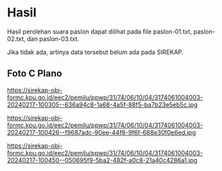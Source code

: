# Hasil

Hasil perolehan suara paslon dapat dilihat pada file paslon-01.txt, paslon-02.txt, dan paslon-03.txt.

Jika tidak ada, artinya data tersebut belum ada pada SIREKAP.

## Foto C Plano

https://sirekap-obj-formc.kpu.go.id/eec2/pemilu/ppwp/31/74/06/10/04/3174061004003-20240217-100305--636a94c8-1a68-4a5f-88f5-ba7b23e5eb5c.jpg

https://sirekap-obj-formc.kpu.go.id/eec2/pemilu/ppwp/31/74/06/10/04/3174061004003-20240217-100426--f9687adc-90ee-44f8-9f6f-688e30f0e6ed.jpg

https://sirekap-obj-formc.kpu.go.id/eec2/pemilu/ppwp/31/74/06/10/04/3174061004003-20240217-100450--050695f9-5ba2-482f-a0c8-21a40c4286a1.jpg
